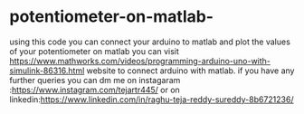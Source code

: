 # potentiometer-on-matlab-
using this code you can connect your arduino to matlab and plot the values of your potentiometer on matlab
you can visit https://www.mathworks.com/videos/programming-arduino-uno-with-simulink-86316.html website to connect arduino with matlab.
if you have any further queries you can dm me on instagaram :https://www.instagram.com/tejartr445/
or on linkedin:https://www.linkedin.com/in/raghu-teja-reddy-sureddy-8b6721236/
